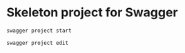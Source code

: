 # Skeleton project for Swagger

```bash
swagger project start
```

``` bash
swagger project edit
```